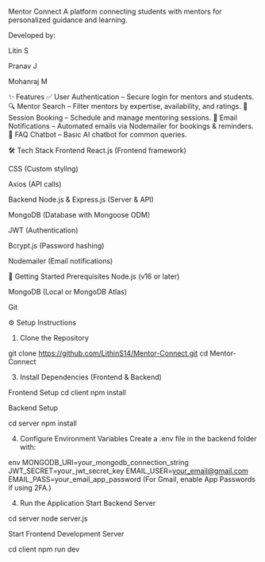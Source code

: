 Mentor Connect
A platform connecting students with mentors for personalized guidance and learning.

Developed by:

Litin S

Pranav J

Mohanraj M

✨ Features
✅ User Authentication – Secure login for mentors and students.
🔍 Mentor Search – Filter mentors by expertise, availability, and ratings.
📅 Session Booking – Schedule and manage mentoring sessions.
📧 Email Notifications – Automated emails via Nodemailer for bookings & reminders.
🤖 FAQ Chatbot – Basic AI chatbot for common queries.

🛠 Tech Stack
Frontend
React.js (Frontend framework)

CSS (Custom styling)

Axios (API calls)

Backend
Node.js & Express.js (Server & API)

MongoDB (Database with Mongoose ODM)

JWT (Authentication)

Bcrypt.js (Password hashing)

Nodemailer (Email notifications)

🚀 Getting Started
Prerequisites
Node.js (v16 or later)

MongoDB (Local or MongoDB Atlas)

Git

⚙️ Setup Instructions

1. Clone the Repository

git clone https://github.com/LithinS14/Mentor-Connect.git
cd Mentor-Connect

3. Install Dependencies (Frontend & Backend)

Frontend Setup
cd client
npm install

Backend Setup

cd  server
npm install

4. Configure Environment Variables
Create a .env file in the backend folder with:

env
MONGODB_URI=your_mongodb_connection_string
JWT_SECRET=your_jwt_secret_key
EMAIL_USER=your_email@gmail.com
EMAIL_PASS=your_email_app_password
(For Gmail, enable App Passwords if using 2FA.)

4. Run the Application
Start Backend Server

cd server
node server.js

Start Frontend Development Server

cd client
npm run dev

